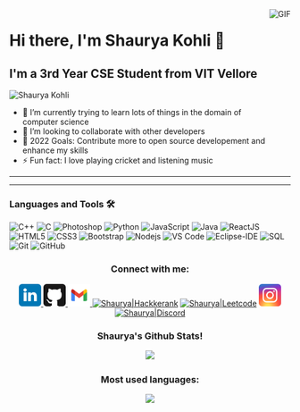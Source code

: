 
<img align="right" alt="GIF" height="200px" src="https://tenor.com/view/elbformat-computer-science-hamburg-gif-23899063.gif" />

# Hi there, I'm Shaurya Kohli 👋 
## I'm a 3rd Year CSE Student from  VIT Vellore
<p align="left"> <img src="https://komarev.com/ghpvc/?username=shauryakohli" alt="Shaurya Kohli" /> </p>

- 🌱 I’m currently trying to learn lots of things in the domain of computer science
- 👯 I’m looking to collaborate with other developers
- 🥅 2022 Goals: Contribute more to open source developement and enhance my skills
- ⚡ Fun fact: I love playing cricket and listening music
---



---

### Languages and Tools 🛠 


![C++](http://img.shields.io/badge/-C++-A8B9CC?style=flat-square&logo=c&logoColor=ffffff)
![C](http://img.shields.io/badge/-C-A8B9CC?style=flat-square&logo=c&logoColor=ffffff)
![Photoshop](https://img.shields.io/badge/-Photoshop-orange)
![Python](http://img.shields.io/badge/-Python-3776AB?style=flat-square&logo=python&logoColor=ffffff)
![JavaScript](https://img.shields.io/badge/-JavaScript-%23F7DF1C?style=flat-square&logo=javascript&logoColor=000000&labelColor=%23F7DF1C&color=%23FFCE5A)
![Java](http://img.shields.io/badge/-Java-5B4638?style=flat-square&logo=java&logoColor=ffffff)
![ReactJS](https://img.shields.io/badge/-React-61DAFB?style=flat-square&logo=react&logoColor=ffffff)
![HTML5](https://img.shields.io/badge/-HTML5-%23E44D27?style=flat-square&logo=html5&logoColor=ffffff)
![CSS3](https://img.shields.io/badge/-CSS3-%231572B6?style=flat-square&logo=css3)
![Bootstrap](https://img.shields.io/badge/-Bootstrap-563D7C?style=flat-square&logo=Bootstrap)
![Nodejs](https://img.shields.io/badge/-Nodejs-339933?style=flat-square&logo=Node.js&logoColor=ffffff)
![VS Code](http://img.shields.io/badge/-VS%20Code-007ACC?style=flat-square&logo=visual-studio-code&logoColor=ffffff)
![Eclipse-IDE](http://img.shields.io/badge/-Eclipse-2C2255?style=flat-square&logo=eclipse&logoColor=ffffff)
![SQL](https://img.shields.io/badge/-Sql%20Server-CC2927?style=flat-square&logo=microsoft-sql-server&logoColor=ffffff)
![Git](https://img.shields.io/badge/-Git-%23F05032?style=flat-square&logo=git&logoColor=%23ffffff)
![GitHub](https://img.shields.io/badge/-GitHub-181717?style=flat-square&logo=github)<br>

<h3 align="center"> Connect with me:</h3>
<div align="center">
  <a href="https://www.linkedin.com/in/shaurya-kohli-039b8b1b1/" target="_blank">
    <img src="https://github.com/edent/SuperTinyIcons/blob/master/images/svg/linkedin.svg" target="_blank" alt="Shaurya | LinkedIn" width="40px" >
  </a>
    <a href="hhttps://github.com/shauryakohli" target="_blank">
    <img src="https://github.com/edent/SuperTinyIcons/blob/master/images/svg/github.svg" target="_blank" alt="Shaurya| Github" width="40px" >
  </a>
  <a href="mailto:shauryakohli17@gmail.com" target="_blank">
    <img src="https://github.com/edent/SuperTinyIcons/blob/master/images/svg/gmail.svg" target="_blank" alt="Shaurya| Gmail" width="40px" >
  </a>
  <a href="https://www.hackerrank.com/shauryakohli007" target="blank"><img src="https://raw.githubusercontent.com/rahuldkjain/github-profile-readme-generator/master/src/images/icons/Social/hackerrank.svg" target="blank" alt="Shaurya|Hackkerank" width="40px" /></a>
  <a href="https://leetcode.com/shauryakohli/" target="blank"><img src="https://raw.githubusercontent.com/rahuldkjain/github-profile-readme-generator/master/src/images/icons/Social/leet-code.svg" target="blank" alt="Shaurya|Leetcode" width="40px" /></a>
    <a href="https://www.instagram.com/shauryakohli11/" target="_blank">
    <img src="https://github.com/edent/SuperTinyIcons/blob/master/images/svg/instagram.svg" target="_blank"  alt="Shaurya | Instagram" width="40px" >
  </a>
  <a href="https://discordapp.com/users/1651" target="blank"><img src="https://raw.githubusercontent.com/rahuldkjain/github-profile-readme-generator/master/src/images/icons/Social/discord.svg" target="blank" alt="Shaurya|Discord"  width="40px" /></a>
  <br/>
</div>

  <h3 align="center"><b>Shaurya's Github Stats!</h3></p>
<p align="center"><img src="https://github-readme-stats.vercel.app/api?username=shauryakohli&&show_icons=true&hide_border=false&title_color=ffffff&text_color=daf7dc&icon_color=bb2acf&bg_color=191919">
</p>
<h3 align="center"><b>Most used languages:</h3></p>
<p align="center"><img src="https://github-readme-stats.vercel.app/api/top-langs/?username=shauryakohli&layout=compact&hide_border=false&title_color=ffffff&text_color=daf7dc&icon_color=bb2acf&bg_color=191919">
</p>




  
